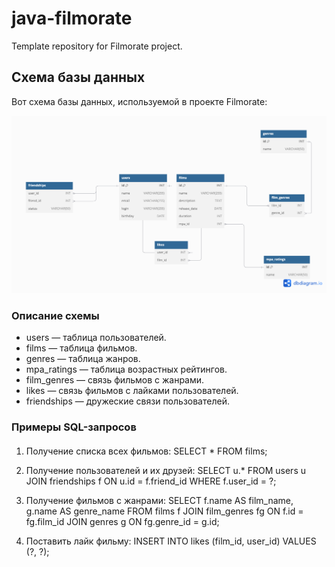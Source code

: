 # java-filmorate
Template repository for Filmorate project.

## Схема базы данных

Вот схема базы данных, используемой в проекте Filmorate:

![Схема базы данных](./docs/scheme.png)

### Описание схемы
- users — таблица пользователей.
- films — таблица фильмов.
- genres — таблица жанров.
- mpa_ratings — таблица возрастных рейтингов.
- film_genres — связь фильмов с жанрами.
- likes — связь фильмов с лайками пользователей.
- friendships — дружеские связи пользователей.

### Примеры SQL-запросов
#### 
1. Получение списка всех фильмов:
SELECT * FROM films;

2. Получение пользователей и их друзей:
SELECT u.*
FROM users u
JOIN friendships f ON u.id = f.friend_id
WHERE f.user_id = ?;

3. Получение фильмов с жанрами:
SELECT f.name AS film_name, g.name AS genre_name
FROM films f
JOIN film_genres fg ON f.id = fg.film_id
JOIN genres g ON fg.genre_id = g.id;

4. Поставить лайк фильму:
INSERT INTO likes (film_id, user_id) VALUES (?, ?);